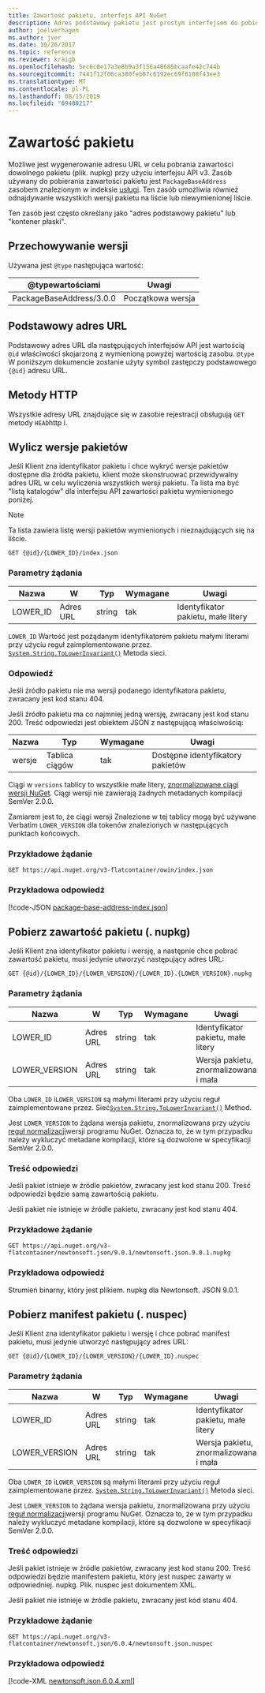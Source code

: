 ```yaml
---
title: Zawartość pakietu, interfejs API NuGet
description: Adres podstawowy pakietu jest prostym interfejsem do pobierania samego pakietu.
author: joelverhagen
ms.author: jver
ms.date: 10/26/2017
ms.topic: reference
ms.reviewer: kraigb
ms.openlocfilehash: 5ec6c0e17a3e8b9a3f156a48685bcaafe42c744b
ms.sourcegitcommit: 7441f12f06ca380feb87c6192ec69f6108f43ee3
ms.translationtype: MT
ms.contentlocale: pl-PL
ms.lasthandoff: 08/15/2019
ms.locfileid: "69488217"
---
```

# <a name="package-content"></a>Zawartość pakietu

Możliwe jest wygenerowanie adresu URL w celu pobrania zawartości dowolnego pakietu (plik. nupkg) przy użyciu interfejsu API v3. Zasób używany do pobierania zawartości pakietu jest `PackageBaseAddress` zasobem znalezionym w indeksie [usługi](service-index.md). Ten zasób umożliwia również odnajdywanie wszystkich wersji pakietu na liście lub niewymienionej liście.

Ten zasób jest często określany jako "adres podstawowy pakietu" lub "kontener płaski".

## <a name="versioning"></a>Przechowywanie wersji

Używana jest `@type` następująca wartość:

@typewartościami              | Uwagi
------------------------ | -----
PackageBaseAddress/3.0.0 | Początkowa wersja

## <a name="base-url"></a>Podstawowy adres URL

Podstawowy adres URL dla następujących interfejsów API jest wartością `@id` właściwości skojarzoną z wymienioną powyżej wartością zasobu. `@type` W poniższym dokumencie zostanie użyty symbol zastępczy podstawowego `{@id}` adresu URL.

## <a name="http-methods"></a>Metody HTTP

Wszystkie adresy URL znajdujące się w zasobie rejestracji obsługują `GET` metody `HEAD`http i.

## <a name="enumerate-package-versions"></a>Wylicz wersje pakietów

Jeśli Klient zna identyfikator pakietu i chce wykryć wersje pakietów dostępne dla źródła pakietu, klient może skonstruować przewidywalny adres URL w celu wyliczenia wszystkich wersji pakietu. Ta lista ma być "listą katalogów" dla interfejsu API zawartości pakietu wymienionego poniżej.

> [!Note]
> Ta lista zawiera listę wersji pakietów wymienionych i nieznajdujących się na liście.

    GET {@id}/{LOWER_ID}/index.json

### <a name="request-parameters"></a>Parametry żądania

Nazwa     | W     | Typ    | Wymagane | Uwagi
-------- | ------ | ------- | -------- | -----
LOWER_ID | Adres URL    | string  | tak      | Identyfikator pakietu, małe litery

`LOWER_ID` Wartość jest pożądanym identyfikatorem pakietu małymi literami przy użyciu reguł zaimplementowane przez. [`System.String.ToLowerInvariant()`](/dotnet/api/system.string.tolowerinvariant?view=netstandard-2.0#System_String_ToLowerInvariant) Metoda sieci.

### <a name="response"></a>Odpowiedź

Jeśli źródło pakietu nie ma wersji podanego identyfikatora pakietu, zwracany jest kod stanu 404.

Jeśli źródło pakietu ma co najmniej jedną wersję, zwracany jest kod stanu 200. Treść odpowiedzi jest obiektem JSON z następującą właściwością:

Nazwa     | Typ             | Wymagane | Uwagi
-------- | ---------------- | -------- | -----
wersje | Tablica ciągów | tak      | Dostępne identyfikatory pakietów

Ciągi w `versions` tablicy to wszystkie małe litery, [znormalizowane ciągi wersji NuGet](../concepts/package-versioning.md#normalized-version-numbers). Ciągi wersji nie zawierają żadnych metadanych kompilacji SemVer 2.0.0.

Zamiarem jest to, że ciągi wersji Znalezione w tej tablicy mogą być używane Verbatim `LOWER_VERSION` dla tokenów znalezionych w następujących punktach końcowych.

### <a name="sample-request"></a>Przykładowe żądanie

    GET https://api.nuget.org/v3-flatcontainer/owin/index.json

### <a name="sample-response"></a>Przykładowa odpowiedź

[!code-JSON [package-base-address-index.json](./_data/package-base-address-index.json)]

## <a name="download-package-content-nupkg"></a>Pobierz zawartość pakietu (. nupkg)

Jeśli Klient zna identyfikator pakietu i wersję, a następnie chce pobrać zawartość pakietu, musi jedynie utworzyć następujący adres URL:

    GET {@id}/{LOWER_ID}/{LOWER_VERSION}/{LOWER_ID}.{LOWER_VERSION}.nupkg

### <a name="request-parameters"></a>Parametry żądania

Nazwa          | W     | Typ   | Wymagane | Uwagi
------------- | ------ | ------ | -------- | -----
LOWER_ID      | Adres URL    | string | tak      | Identyfikator pakietu, małe litery
LOWER_VERSION | Adres URL    | string | tak      | Wersja pakietu, znormalizowana i mała

Oba `LOWER_ID` i`LOWER_VERSION` są małymi literami przy użyciu reguł zaimplementowane przez. Sieć[`System.String.ToLowerInvariant()`](/dotnet/api/system.string.tolowerinvariant?view=netstandard-2.0#System_String_ToLowerInvariant)
Method.

Jest `LOWER_VERSION` to żądana wersja pakietu, znormalizowana przy użyciu [reguł normalizacji](../concepts/package-versioning.md#normalized-version-numbers)wersji programu NuGet. Oznacza to, że w tym przypadku należy wykluczyć metadane kompilacji, które są dozwolone w specyfikacji SemVer 2.0.0.

### <a name="response-body"></a>Treść odpowiedzi

Jeśli pakiet istnieje w źródle pakietów, zwracany jest kod stanu 200. Treść odpowiedzi będzie samą zawartością pakietu.

Jeśli pakiet nie istnieje w źródle pakietu, zwracany jest kod stanu 404.

### <a name="sample-request"></a>Przykładowe żądanie

    GET https://api.nuget.org/v3-flatcontainer/newtonsoft.json/9.0.1/newtonsoft.json.9.0.1.nupkg

### <a name="sample-response"></a>Przykładowa odpowiedź

Strumień binarny, który jest plikiem. nupkg dla Newtonsoft. JSON 9.0.1.

## <a name="download-package-manifest-nuspec"></a>Pobierz manifest pakietu (. nuspec)

Jeśli Klient zna identyfikator pakietu i wersję i chce pobrać manifest pakietu, musi jedynie utworzyć następujący adres URL:

    GET {@id}/{LOWER_ID}/{LOWER_VERSION}/{LOWER_ID}.nuspec

### <a name="request-parameters"></a>Parametry żądania

Nazwa          | W     | Typ   | Wymagane | Uwagi
------------- | ------ | ------ | -------- | -----
LOWER_ID      | Adres URL    | string | tak      | Identyfikator pakietu, małe litery
LOWER_VERSION | Adres URL    | string | tak      | Wersja pakietu, znormalizowana i mała

Oba `LOWER_ID` i`LOWER_VERSION` są małymi literami przy użyciu reguł zaimplementowane przez. [`System.String.ToLowerInvariant()`](/dotnet/api/system.string.tolowerinvariant?view=netstandard-2.0#System_String_ToLowerInvariant) Metoda sieci.

Jest `LOWER_VERSION` to żądana wersja pakietu, znormalizowana przy użyciu [reguł normalizacji](../concepts/package-versioning.md#normalized-version-numbers)wersji programu NuGet. Oznacza to, że w tym przypadku należy wykluczyć metadane kompilacji, które są dozwolone w specyfikacji SemVer 2.0.0.

### <a name="response-body"></a>Treść odpowiedzi

Jeśli pakiet istnieje w źródle pakietów, zwracany jest kod stanu 200. Treść odpowiedzi będzie manifestem pakietu, który jest nuspec zawarty w odpowiedniej. nupkg. Plik. nuspec jest dokumentem XML.

Jeśli pakiet nie istnieje w źródle pakietu, zwracany jest kod stanu 404.

### <a name="sample-request"></a>Przykładowe żądanie

    GET https://api.nuget.org/v3-flatcontainer/newtonsoft.json/6.0.4/newtonsoft.json.nuspec

### <a name="sample-response"></a>Przykładowa odpowiedź

[!code-XML [newtonsoft.json.6.0.4.xml](./_data/newtonsoft.json.6.0.4.xml)]
